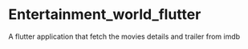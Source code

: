 # Entertainment_world_flutter
A flutter application that fetch the movies details and trailer from imdb
